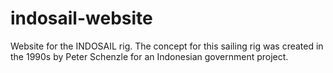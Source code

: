 # indosail-website

Website for the INDOSAIL rig. The concept for this sailing rig was created in the 1990s by Peter Schenzle for an Indonesian government project.
